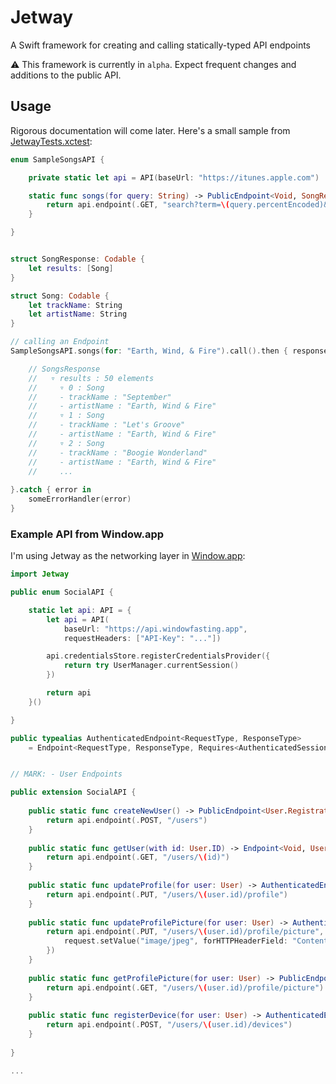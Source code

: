 # Jetway
A Swift framework for creating and calling statically-typed API endpoints

⚠️ This framework is currently in `alpha`. Expect frequent changes and additions to the public API.

## Usage

Rigorous documentation will come later. Here's a small sample from [JetwayTests.xctest](https://github.com/calda/Jetway/tree/master/JetwayTests):

```swift
enum SampleSongsAPI {

    private static let api = API(baseUrl: "https://itunes.apple.com")

    static func songs(for query: String) -> PublicEndpoint<Void, SongResponse> {
        return api.endpoint(.GET, "search?term=\(query.percentEncoded)&entity=song")
    }

}


struct SongResponse: Codable {
    let results: [Song]
}

struct Song: Codable {
    let trackName: String
    let artistName: String
}

```

```swift
// calling an Endpoint
SampleSongsAPI.songs(for: "Earth, Wind, & Fire").call().then { response in

    // SongsResponse
    //   ▿ results : 50 elements
    //     ▿ 0 : Song
    //     - trackName : "September"
    //     - artistName : "Earth, Wind & Fire"
    //     ▿ 1 : Song
    //     - trackName : "Let's Groove"
    //     - artistName : "Earth, Wind & Fire"
    //     ▿ 2 : Song
    //     - trackName : "Boogie Wonderland"
    //     - artistName : "Earth, Wind & Fire"
    //     ...
    
}.catch { error in
    someErrorHandler(error)
}
```

### Example API from Window.app

I'm using Jetway as the networking layer in [Window.app](https://itunes.apple.com/us/app/window-fasting-tracker/id1112765909?mt=8):

```swift
import Jetway

public enum SocialAPI {

    static let api: API = {
        let api = API(
            baseUrl: "https://api.windowfasting.app",
            requestHeaders: ["API-Key": "..."])

        api.credentialsStore.registerCredentialsProvider({
            return try UserManager.currentSession()
        })

        return api
    }()

}

public typealias AuthenticatedEndpoint<RequestType, ResponseType>
    = Endpoint<RequestType, ResponseType, Requires<AuthenticatedSession>>


// MARK: - User Endpoints

public extension SocialAPI {
    
    public static func createNewUser() -> PublicEndpoint<User.Registration, User> {
        return api.endpoint(.POST, "/users")
    }
    
    public static func getUser(with id: User.ID) -> Endpoint<Void, User, Requires<AuthorizationToken>> {
        return api.endpoint(.GET, "/users/\(id)")
    }
    
    public static func updateProfile(for user: User) -> AuthenticatedEndpoint<User.Profile, User> {
        return api.endpoint(.PUT, "/users/\(user.id)/profile")
    }
    
    public static func updateProfilePicture(for user: User) -> AuthenticatedEndpoint<CodableImage, User> {
        return api.endpoint(.PUT, "/users/\(user.id)/profile/picture", additionalRequestConfiguring: { request in
            request.setValue("image/jpeg", forHTTPHeaderField: "Content-Type")
        })
    }
    
    public static func getProfilePicture(for user: User) -> PublicEndpoint<Void, CodableImage> {
        return api.endpoint(.GET, "/users/\(user.id)/profile/picture")
    }
    
    public static func registerDevice(for user: User) -> AuthenticatedEndpoint<Device, Void> {
        return api.endpoint(.POST, "/users/\(user.id)/devices")
    }
    
}

...

```
